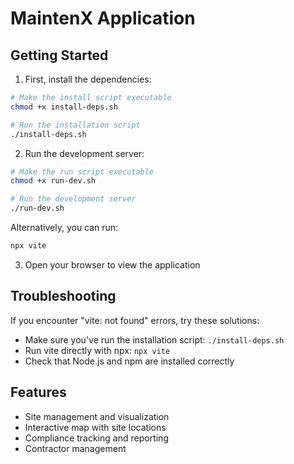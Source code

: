
# MaintenX Application

## Getting Started

1. First, install the dependencies:

```bash
# Make the install script executable
chmod +x install-deps.sh

# Run the installation script
./install-deps.sh
```

2. Run the development server:

```bash
# Make the run script executable
chmod +x run-dev.sh

# Run the development server
./run-dev.sh
```

Alternatively, you can run:

```bash
npx vite
```

3. Open your browser to view the application

## Troubleshooting

If you encounter "vite: not found" errors, try these solutions:

- Make sure you've run the installation script: `./install-deps.sh`
- Run vite directly with npx: `npx vite`
- Check that Node.js and npm are installed correctly

## Features

- Site management and visualization
- Interactive map with site locations
- Compliance tracking and reporting
- Contractor management
